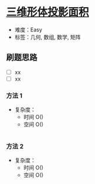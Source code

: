 # [三维形体投影面积](https://leetcode-cn.com/problems/projection-area-of-3d-shapes/)

- 难度：Easy
- 标签：几何, 数组, 数学, 矩阵

## 刷题思路

- [ ] xx
- [ ] xx

### 方法 1

- 复杂度：
    - 时间 O()
    - 空间 O()

``` js

```

### 方法 2

- 复杂度：
    - 时间 O()
    - 空间 O()

``` js

```
